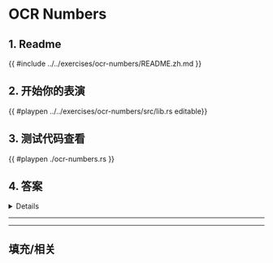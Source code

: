 # OCR Numbers
## 1. Readme

 {{ #include ../../exercises/ocr-numbers/README.zh.md }}

 ## 2. 开始你的表演

 {{ #playpen ../../exercises/ocr-numbers/src/lib.rs editable}}

 ## 3. 测试代码查看

 {{ #playpen ./ocr-numbers.rs }}

 ## 4. 答案

 <details>

 {{ #playpen ../../exercises/ocr-numbers/example.rs }}

 </details>

 ---
 ---

 ## 填充/相关



